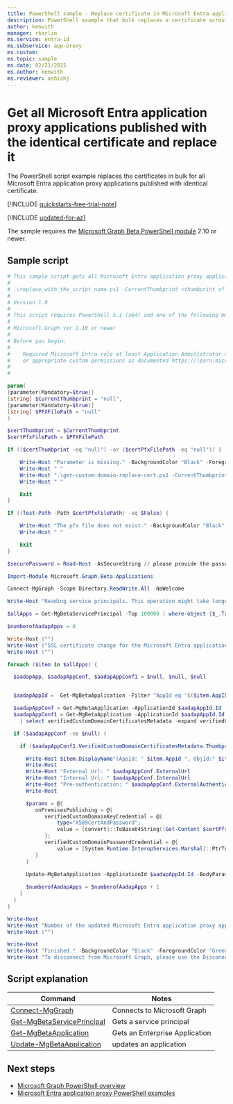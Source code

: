 ```yaml
---
title: PowerShell sample - Replace certificate in Microsoft Entra application proxy apps
description: PowerShell example that bulk replaces a certificate across Microsoft Entra application proxy applications.
author: kenwith
manager: rkarlin
ms.service: entra-id
ms.subservice: app-proxy
ms.custom: 
ms.topic: sample
ms.date: 02/21/2025
ms.author: kenwith
ms.reviewer: ashishj
---
```


# Get all Microsoft Entra application proxy applications published with the identical certificate and replace it

The PowerShell script example replaces the certificates in bulk for all Microsoft Entra application proxy applications published with identical certificate.

[!INCLUDE [quickstarts-free-trial-note](~/includes/azure-docs-pr/quickstarts-free-trial-note.md)]

[!INCLUDE [updated-for-az](~/includes/azure-docs-pr/updated-for-az.md)]

The sample requires the [Microsoft Graph Beta PowerShell module](/powershell/microsoftgraph/installation) 2.10 or newer.

## Sample script

```powershell
# This sample script gets all Microsoft Entra application proxy applications published with the identical certificate.
#
# .\replace_with_the_script_name.ps1 -CurrentThumbprint <thumbprint of the current certificate> -PFXFilePath <full path with PFX filename>
#
# Version 1.0
#
# This script requires PowerShell 5.1 (x64) and one of the following modules:
#
# Microsoft.Graph ver 2.10 or newer
#
# Before you begin:
#    
#    Required Microsoft Entra role at least Application Administrator or Application Developer 
#    or appropriate custom permissions as documented https://learn.microsoft.com/azure/active-directory/roles/custom-enterprise-app-permissions
#
# 

param(
[parameter(Mandatory=$true)]
[string] $CurrentThumbprint = "null",
[parameter(Mandatory=$true)]
[string] $PFXFilePath = "null"
)

$certThumbprint = $CurrentThumbprint
$certPfxFilePath = $PFXFilePath

If (($certThumbprint -eq "null") -or ($certPfxFilePath -eq "null")) {

    Write-Host "Parameter is missing." -BackgroundColor "Black" -ForegroundColor "Green"
    Write-Host " "
    Write-Host ".\get-custom-domain-replace-cert.ps1 -CurrentThumbprint <thumbprint of the current certificate> -PFXFilePath <full path with PFX filename>" -BackgroundColor "Black" -ForegroundColor "Green"
    Write-Host " "

    Exit
}

If ((Test-Path -Path $certPfxFilePath) -eq $False) {

    Write-Host "The pfx file does not exist." -BackgroundColor "Black" -ForegroundColor "Red"
    Write-Host " "

    Exit
}

$securePassword = Read-Host -AsSecureString // please provide the password of the pfx file

Import-Module Microsoft.Graph.Beta.Applications

Connect-MgGraph -Scope Directory.ReadWrite.All -NoWelcome

Write-Host "Reading service principals. This operation might take longer..." -BackgroundColor "Black" -ForegroundColor "Green"

$allApps = Get-MgBetaServicePrincipal -Top 100000 | where-object {$_.Tags -Contains "WindowsAzureActiveDirectoryOnPremApp"}

$numberofAadapApps = 0

Write-Host ("")
Write-Host ("SSL certificate change for the Microsoft Entra application proxy apps below:")
Write-Host ("")

foreach ($item in $allApps) {

  $aadapApp, $aadapAppConf, $aadapAppConf1 = $null, $null, $null


  $aadapAppId =  Get-MgBetaApplication -Filter "AppId eq '$($item.AppID)'"

  $aadapAppConf = Get-MgBetaApplication -ApplicationId $aadapAppId.Id -ErrorAction SilentlyContinue -select OnPremisesPublishing | select OnPremisesPublishing -expand OnPremisesPublishing 
  $aadapAppConf1 = Get-MgBetaApplication -ApplicationId $aadapAppId.Id -ErrorAction SilentlyContinue -select OnPremisesPublishing | select OnPremisesPublishing -expand OnPremisesPublishing `
    | select verifiedCustomDomainCertificatesMetadata -expand verifiedCustomDomainCertificatesMetadata 

  if ($aadapAppConf -ne $null) {

    if ($aadapAppConf1.VerifiedCustomDomainCertificatesMetadata.Thumbprint -match $certThumbprint) {

      Write-Host $item.DisplayName"(AppId: " $item.AppId ", ObjId:" $item.Id")" -BackgroundColor "Black" -ForegroundColor "White"
      Write-Host
      Write-Host "External Url: " $aadapAppConf.ExternalUrl
      Write-Host "Internal Url: " $aadapAppConf.InternalUrl
      Write-Host "Pre-authentication: " $aadapAppConf.ExternalAuthenticationType
      Write-Host

      $params = @{
         onPremisesPublishing = @{
            verifiedCustomDomainKeyCredential = @{
                type="X509CertAndPassword";
                value = [convert]::ToBase64String((Get-Content $certPfxFilePath -Encoding byte));
            };
            verifiedCustomDomainPasswordCredential = @{
                value = [System.Runtime.InteropServices.Marshal]::PtrToStringAuto([System.Runtime.InteropServices.Marshal]::SecureStringToBSTR($securePassword)) };
         }
      }

      Update-MgBetaApplication -ApplicationId $aadapAppId.Id -BodyParameter $params
  
      $numberofAadapApps = $numberofAadapApps + 1
    }
  }
}

Write-Host
Write-Host "Number of the updated Microsoft Entra application proxy applications: " $numberofAadapApps -BackgroundColor "Black" -ForegroundColor "White"
Write-Host ("")

Write-Host
Write-Host "Finished." -BackgroundColor "Black" -ForegroundColor "Green"
Write-Host "To disconnect from Microsoft Graph, please use the Disconnect-MgGraph cmdlet."
```

## Script explanation

| Command | Notes |
|---|---|
|[Connect-MgGraph](/powershell/module/microsoft.graph.authentication/connect-mggraph)| Connects to Microsoft Graph|
|[Get-MgBetaServicePrincipal](/powershell/module/microsoft.graph.applications/get-mgserviceprincipal)| Gets a service principal|
|[Get-MgBetaApplication](/powershell/module/microsoft.graph.beta.applications/get-mgbetaapplication)| Gets an Enterprise Application|
|[Update-MgBetaApplication](/powershell/module/microsoft.graph.beta.applications/update-mgbetaapplication)| updates an application|

## Next steps

- [Microsoft Graph PowerShell overview](/powershell/microsoftgraph/overview)
- [Microsoft Entra application proxy PowerShell examples](../application-proxy-powershell-samples.md)
